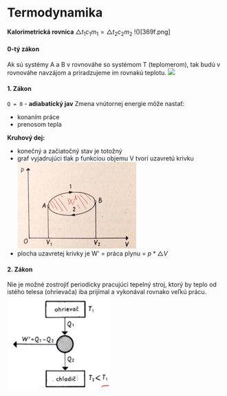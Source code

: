 # Termodynamika
**Kalorimetrická rovnica**
$\triangle{}t_1c_1m_1 = \triangle{}t_2c_2m_2$
!()[369f.png]

#### 0-tý zákon
Ak sú systémy A a B v rovnováhe so systémom T (teplomerom), tak budú v rovnováhe navzájom a priradzujeme im rovnakú teplotu.
![](teplota-rovnováha.png)

#### 1. Zákon
`Q = 0` - **adiabatický jav**
Zmena vnútornej energie môže nastať:
 - konaním práce
 - prenosom tepla

**Kruhový dej:** 
- konečný a začiatočný stav je totožný
- graf vyjadrujúci tlak p funkciou objemu V tvorí uzavretú krivku
![](kruhovydej.png)
- plocha uzavretej krivky je W' = práca plynu = $p*\triangle V$

#### 2. Zákon
Nie je možné zostrojiť periodicky pracujúci tepelný stroj, ktorý by teplo od istého telesa (ohrievača) iba prijímal a vykonával rovnako veľkú prácu.
![](tepelny-stroj.png)

